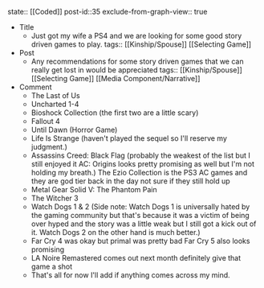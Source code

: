 state:: [[Coded]]
post-id::35
exclude-from-graph-view:: true

- Title
  - Just got my wife a PS4 and we are looking for some good story driven games to play.
    tags:: [[Kinship/Spouse]] [[Selecting Game]]
- Post
  - Any recommendations for some story driven games that we can really get lost in would be appreciated
    tags:: [[Kinship/Spouse]] [[Selecting Game]] [[Media Component/Narrative]]
- Comment
  - The Last of Us
  - Uncharted 1-4
  - Bioshock Collection (the first two are a little scary)
  - Fallout 4
  - Until Dawn (Horror Game)
  - Life Is Strange (haven't played the sequel so I'll reserve my judgment.)
  - Assassins Creed: Black Flag (probably the weakest of the list but I still enjoyed it AC: Origins looks pretty promising as well but I'm not holding my breath.)
    The Ezio Collection is the PS3 AC games and they are god tier back in the day not sure if they still hold up
  - Metal Gear Solid V: The Phantom Pain
  - The Witcher 3
  - Watch Dogs 1 & 2 (Side note: Watch Dogs 1 is universally hated by the gaming community but that's because it was a victim of being over hyped and the story was a little weak but I still got a kick out of it. Watch Dogs 2 on the other hand is much better.)
  - Far Cry 4 was okay but primal was pretty bad Far Cry 5 also looks promising
  - LA Noire Remastered comes out next month definitely give that game a shot
  - That's all for now I'll add if anything comes across my mind.
